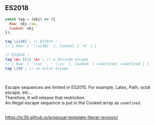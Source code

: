 ## ES2018

```javascript
const tag = (obj) => ({
  Raw: obj.raw,
  Cooked: obj
});

tag`\u{4B}`; // ES2015 ~
// { Raw: [ '\\u{4B}' ], Cooked: [ 'K' ] }

// ES2018 ~
tag`\uu ${1} \xx`; // a Unicode escape
// { Raw: [ '\\uu ', ' \\xx' ], Cooked: [ undefined, undefined ] }
tag`\100`; // an octal escape 
```

<br>

Escape sequences are limited in ES2015. For example, Latex, Path, octal escape, etc...  
Therefore, It will release that restriction.   
An illegal escape sequence is put in the Cooked array as `undefined`.

<br>

<a class="ref-link" target="_blank" href="https://tc39.github.io/proposal-template-literal-revision/">
  https://tc39.github.io/proposal-template-literal-revision/
</a>
